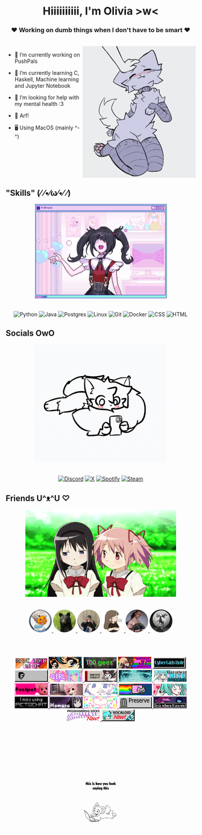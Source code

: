 <div align="center">

# Hiiiiiiiiii, I'm **Olivia** >w<
### ❤ Working on dumb things when I don't have to be smart ❤
</div>

<br>

<img align="right" src="resources/gif1.gif" width="300">

- 🔭 I’m currently working on PushPals

- 🌱 I’m currently learning C, Haskell, Machine learning and Jupyter Notebook

- 🤝 I’m looking for help with my mental health :3

- 🐶 Arf!

- 🖥️ Using MacOS (mainly ^-^)

<br>
<br>
<br>
<br>
<br>

## "Skills" (⁄ ⁄•⁄ω⁄•⁄ ⁄)
<div align="center">
  <img src="resources/gif2.gif" width="350">
  <br>
  <br>

![Python](https://img.shields.io/badge/Python-3776AB?logo=python&logoColor=fff)
![Java](https://img.shields.io/badge/Java-%23ED8B00.svg?logo=openjdk&logoColor=white)
![Postgres](https://img.shields.io/badge/Postgres-%23316192.svg?logo=postgresql&logoColor=white)
![Linux](https://img.shields.io/badge/Linux-FCC624?logo=linux&logoColor=black)
![Git](https://img.shields.io/badge/Git-F05032?logo=git&logoColor=fff)
![Docker](https://img.shields.io/badge/Docker-2496ED?logo=docker&logoColor=fff)
![CSS](https://img.shields.io/badge/CSS-1572B6?logo=css3&logoColor=fff)
![HTML](https://img.shields.io/badge/HTML-%23E34F26.svg?logo=html5&logoColor=white)
</div>

## Socials OwO
<div align="center">
  <img src="resources/gif3.gif" width="350">
  <br>
  <br>

[![Discord](https://img.shields.io/badge/Discord-%235865F2.svg?&logo=discord&logoColor=white)](https://www.discordapp.com/users/374516207983788032)
[![X](https://img.shields.io/badge/X-%23000000.svg?logo=X&logoColor=white)](https://x.com/TooMuchZubdo)
[![Spotify](https://img.shields.io/badge/Spotify-1ED760?logo=spotify&logoColor=white)](https://open.spotify.com/user/4m6y3eaetfpr5owm5gr1w2f62?si=b7a175d2be044221)
[![Steam](https://img.shields.io/badge/Steam-%23000000.svg?logo=steam&logoColor=white)](https://steamcommunity.com/id/Zubdo/)
</div>

## Friends U^ᴥ^U ♡
<div align="center">
  <img src="resources/gif4.gif" width="400">

  <br>
  <br>

  <a href="https://x.com/Cutieanimator"><img src="resources/sarah-modified.png" width="60">
  <a href="https://github.com/Marcus543211"><img src="resources/marcus-modified.png" width="60">
  <a href="https://github.com/snadster"><img src="resources/snaddy-modified.png" width="60">
  <a href="https://github.com/sofielofberg"><img src="resources/sofie-modified.png" width="60">
  <a href="https://github.com/DrFisk0"><img src="resources/jonas-modified.png" width="60">
  <a href="https://bsky.app/profile/gerewodezyakyry.bsky.social"><img src="resources/lea-modified.png" width="60">
</div>

<br>
<br>
<div align="center">

![](resources/badge_1.gif)
![](resources/badge_2.gif)
![](resources/badge_3.gif)
![](resources/badge_4.gif)
![](resources/badge_5.gif)
![](resources/badge_6.gif)
![](resources/badge_7.gif)
![](resources/badge_8.gif)
![](resources/badge_9.gif)
![](resources/badge_10.gif)
![](resources/badge_11.gif)
![](resources/badge_12.gif)
![](resources/badge_13.gif)
![](resources/badge_14.gif)
![](resources/badge_15.gif)
![](resources/badge_16.gif)
![](resources/badge_17.gif)
![](resources/badge_18.gif)
![](resources/badge_19.png)
![](resources/badge_20.png)
![](resources/badge_21.png)
![](resources/badge_22.png)
  <br>
  <br>
  <br>
  <br>
  <br>
  <br>
  <br>
  <br>
  <br>
  <br>
  <img src="resources/gif5.gif" width="100">
</div>









